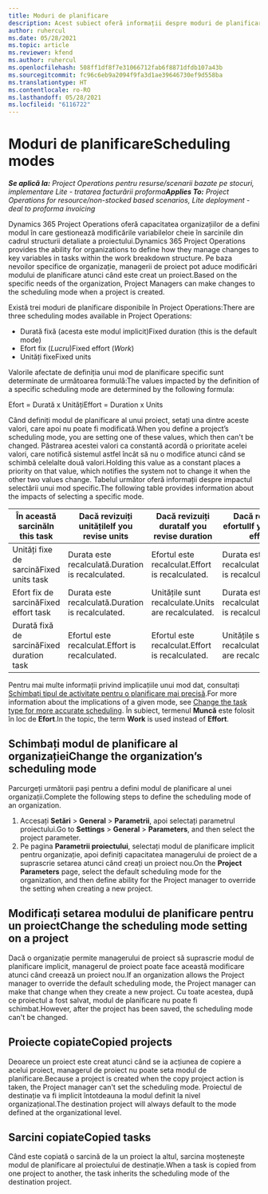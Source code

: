 ```yaml
---
title: Moduri de planificare
description: Acest subiect oferă informații despre moduri de planificare.
author: ruhercul
ms.date: 05/28/2021
ms.topic: article
ms.reviewer: kfend
ms.author: ruhercul
ms.openlocfilehash: 508ff1df8f7e31066712fab6f8871dfdb107a43b
ms.sourcegitcommit: fc96c6eb9a2094f9fa3d1ae39646730ef9d558ba
ms.translationtype: HT
ms.contentlocale: ro-RO
ms.lasthandoff: 05/28/2021
ms.locfileid: "6116722"
---
```

# <a name="scheduling-modes"></a><span data-ttu-id="b3067-103">Moduri de planificare</span><span class="sxs-lookup"><span data-stu-id="b3067-103">Scheduling modes</span></span>

<span data-ttu-id="b3067-104">_**Se aplică la:** Project Operations pentru resurse/scenarii bazate pe stocuri, implementare Lite - tratarea facturării proforma_</span><span class="sxs-lookup"><span data-stu-id="b3067-104">_**Applies To:** Project Operations for resource/non-stocked based scenarios, Lite deployment - deal to proforma invoicing_</span></span>


<span data-ttu-id="b3067-105">Dynamics 365 Project Operations oferă capacitatea organizațiilor de a defini modul în care gestionează modificările variabilelor cheie în sarcinile din cadrul structurii detaliate a proiectului.</span><span class="sxs-lookup"><span data-stu-id="b3067-105">Dynamics 365 Project Operations provides the ability for organizations to define how they manage changes to key variables in tasks within the work breakdown structure.</span></span> <span data-ttu-id="b3067-106">Pe baza nevoilor specifice de organizație, managerii de proiect pot aduce modificări modului de planificare atunci când este creat un proiect.</span><span class="sxs-lookup"><span data-stu-id="b3067-106">Based on the specific needs of the organization, Project Managers can make changes to the scheduling mode when a project is created.</span></span>

<span data-ttu-id="b3067-107">Există trei moduri de planificare disponibile în Project Operations:</span><span class="sxs-lookup"><span data-stu-id="b3067-107">There are three scheduling modes available in Project Operations:</span></span>

  - <span data-ttu-id="b3067-108">Durată fixă (acesta este modul implicit)</span><span class="sxs-lookup"><span data-stu-id="b3067-108">Fixed duration (this is the default mode)</span></span>
  - <span data-ttu-id="b3067-109">Efort fix (*Lucru*)</span><span class="sxs-lookup"><span data-stu-id="b3067-109">Fixed effort (*Work*)</span></span>
  - <span data-ttu-id="b3067-110">Unități fixe</span><span class="sxs-lookup"><span data-stu-id="b3067-110">Fixed units</span></span>

<span data-ttu-id="b3067-111">Valorile afectate de definiția unui mod de planificare specific sunt determinate de următoarea formulă:</span><span class="sxs-lookup"><span data-stu-id="b3067-111">The values impacted by the definition of a specific scheduling mode are determined by the following formula:</span></span>

  <span data-ttu-id="b3067-112">Efort = Durată x Unități</span><span class="sxs-lookup"><span data-stu-id="b3067-112">Effort  = Duration x Units</span></span>

<span data-ttu-id="b3067-113">Când definiți modul de planificare al unui proiect, setați una dintre aceste valori, care apoi nu poate fi modificată.</span><span class="sxs-lookup"><span data-stu-id="b3067-113">When you define a project’s scheduling mode, you are setting one of these values, which then can't be changed.</span></span> <span data-ttu-id="b3067-114">Păstrarea acestei valori ca constantă acordă o prioritate acelei valori, care notifică sistemul astfel încât să nu o modifice atunci când se schimbă celelalte două valori.</span><span class="sxs-lookup"><span data-stu-id="b3067-114">Holding this value as a constant places a priority on that value, which notifies the system not to change it when the other two values change.</span></span> <span data-ttu-id="b3067-115">Tabelul următor oferă informații despre impactul selectării unui mod specific.</span><span class="sxs-lookup"><span data-stu-id="b3067-115">The following table provides information about the impacts of selecting a specific mode.</span></span>

| <span data-ttu-id="b3067-116">**În această sarcină**</span><span class="sxs-lookup"><span data-stu-id="b3067-116">**In this task**</span></span>             | <span data-ttu-id="b3067-117">**Dacă revizuiți unitățile**</span><span class="sxs-lookup"><span data-stu-id="b3067-117">**If you revise units**</span></span>   | <span data-ttu-id="b3067-118">**Dacă revizuiți durata**</span><span class="sxs-lookup"><span data-stu-id="b3067-118">**If you revise duration**</span></span> | <span data-ttu-id="b3067-119">**Dacă revizuiți efortul**</span><span class="sxs-lookup"><span data-stu-id="b3067-119">**If you revise effort**</span></span>  |
|----------------------|---------------------------|----------------------------|---------------------------|
| <span data-ttu-id="b3067-120">Unități fixe de sarcină</span><span class="sxs-lookup"><span data-stu-id="b3067-120">Fixed units task</span></span>     | <span data-ttu-id="b3067-121">Durata este recalculată.</span><span class="sxs-lookup"><span data-stu-id="b3067-121">Duration is recalculated.</span></span> | <span data-ttu-id="b3067-122">Efortul este recalculat.</span><span class="sxs-lookup"><span data-stu-id="b3067-122">Effort is recalculated.</span></span>    | <span data-ttu-id="b3067-123">Durata este recalculată.</span><span class="sxs-lookup"><span data-stu-id="b3067-123">Duration is recalculated.</span></span> |
| <span data-ttu-id="b3067-124">Efort fix de sarcină</span><span class="sxs-lookup"><span data-stu-id="b3067-124">Fixed effort task</span></span>    | <span data-ttu-id="b3067-125">Durata este recalculată.</span><span class="sxs-lookup"><span data-stu-id="b3067-125">Duration is recalculated.</span></span> | <span data-ttu-id="b3067-126">Unitățile sunt recalculate.</span><span class="sxs-lookup"><span data-stu-id="b3067-126">Units are recalculated.</span></span>    | <span data-ttu-id="b3067-127">Durata este recalculată.</span><span class="sxs-lookup"><span data-stu-id="b3067-127">Duration is recalculated.</span></span> |
| <span data-ttu-id="b3067-128">Durată fixă de sarcină</span><span class="sxs-lookup"><span data-stu-id="b3067-128">Fixed duration task</span></span>  | <span data-ttu-id="b3067-129">Efortul este recalculat.</span><span class="sxs-lookup"><span data-stu-id="b3067-129">Effort is recalculated.</span></span>   | <span data-ttu-id="b3067-130">Efortul este recalculat.</span><span class="sxs-lookup"><span data-stu-id="b3067-130">Effort is recalculated.</span></span>    | <span data-ttu-id="b3067-131">Unitățile sunt recalculate.</span><span class="sxs-lookup"><span data-stu-id="b3067-131">Units are recalculated.</span></span>   |

<span data-ttu-id="b3067-132">Pentru mai multe informații privind implicațiile unui mod dat, consultați [Schimbați tipul de activitate pentru o planificare mai precisă](https://support.microsoft.com/en-us/office/change-the-task-type-for-more-accurate-scheduling-b0b969ad-45bc-4e9e-8967-435587548a72).</span><span class="sxs-lookup"><span data-stu-id="b3067-132">For more information about the implications of a given mode, see [Change the task type for more accurate scheduling](https://support.microsoft.com/en-us/office/change-the-task-type-for-more-accurate-scheduling-b0b969ad-45bc-4e9e-8967-435587548a72).</span></span> <span data-ttu-id="b3067-133">În subiect, termenul **Muncă** este folosit în loc de **Efort**.</span><span class="sxs-lookup"><span data-stu-id="b3067-133">In the topic, the term **Work** is used instead of **Effort**.</span></span>

## <a name="change-the-organizations-scheduling-mode"></a><span data-ttu-id="b3067-134">Schimbați modul de planificare al organizației</span><span class="sxs-lookup"><span data-stu-id="b3067-134">Change the organization’s scheduling mode</span></span>

<span data-ttu-id="b3067-135">Parcurgeți următorii pași pentru a defini modul de planificare al unei organizații.</span><span class="sxs-lookup"><span data-stu-id="b3067-135">Complete the following steps to define the scheduling mode of an organization.</span></span>

1. <span data-ttu-id="b3067-136">Accesați **Setări** \> **General** \> **Parametrii**, apoi selectați parametrul proiectului.</span><span class="sxs-lookup"><span data-stu-id="b3067-136">Go to **Settings** \> **General** \> **Parameters**, and then select the project parameter.</span></span> 
2. <span data-ttu-id="b3067-137">Pe pagina **Parametrii proiectului**, selectați modul de planificare implicit pentru organizație, apoi definiți capacitatea managerului de proiect de a suprascrie setarea atunci când creați un proiect nou.</span><span class="sxs-lookup"><span data-stu-id="b3067-137">On the **Project Parameters** page, select the default scheduling mode for the organization, and then define ability for the Project manager to override the setting when creating a new project.</span></span>

## <a name="change-the-scheduling-mode-setting-on-a-project"></a><span data-ttu-id="b3067-138">Modificați setarea modului de planificare pentru un proiect</span><span class="sxs-lookup"><span data-stu-id="b3067-138">Change the scheduling mode setting on a project</span></span>

<span data-ttu-id="b3067-139">Dacă o organizație permite managerului de proiect să suprascrie modul de planificare implicit, managerul de proiect poate face această modificare atunci când creează un proiect nou.</span><span class="sxs-lookup"><span data-stu-id="b3067-139">If an organization allows the Project manager to override the default scheduling mode, the Project manager can make that change when they create a new project.</span></span> <span data-ttu-id="b3067-140">Cu toate acestea, după ce proiectul a fost salvat, modul de planificare nu poate fi schimbat.</span><span class="sxs-lookup"><span data-stu-id="b3067-140">However, after the project has been saved, the scheduling mode can't be changed.</span></span>

## <a name="copied-projects"></a><span data-ttu-id="b3067-141">Proiecte copiate</span><span class="sxs-lookup"><span data-stu-id="b3067-141">Copied projects</span></span>

<span data-ttu-id="b3067-142">Deoarece un proiect este creat atunci când se ia acțiunea de copiere a acelui proiect, managerul de proiect nu poate seta modul de planificare.</span><span class="sxs-lookup"><span data-stu-id="b3067-142">Because a project is created when the copy project action is taken, the Project manager can't set the scheduling mode.</span></span> <span data-ttu-id="b3067-143">Proiectul de destinație va fi implicit întotdeauna la modul definit la nivel organizațional.</span><span class="sxs-lookup"><span data-stu-id="b3067-143">The destination project will always default to the mode defined at the organizational level.</span></span>

## <a name="copied-tasks"></a><span data-ttu-id="b3067-144">Sarcini copiate</span><span class="sxs-lookup"><span data-stu-id="b3067-144">Copied tasks</span></span>

<span data-ttu-id="b3067-145">Când este copiată o sarcină de la un proiect la altul, sarcina moștenește modul de planificare al proiectului de destinație.</span><span class="sxs-lookup"><span data-stu-id="b3067-145">When a task is copied from one project to another, the task inherits the scheduling mode of the destination project.</span></span>
